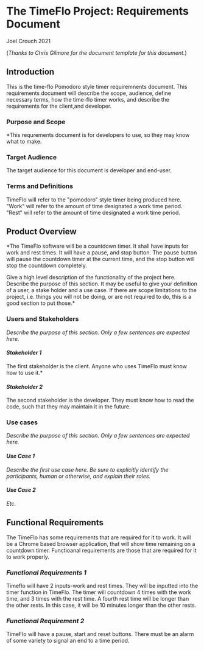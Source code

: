 # The TimeFlo Project: Requirements Document
Joel Crouch 2021

(*Thanks to Chris Gilmore for the document template for this
document.*)

## Introduction

This is the time-flo Pomodoro style timer requiremnents document.  This requirements document will describe the scope, audience, define necessary terms, how the time-flo timer works, and describe the requirements for the client,and developer.

### Purpose and Scope

*This requrements document is for developers to use, so they may know  what to make.

### Target Audience

The target audience for this document is developer and end-user.

### Terms and Definitions

TimeFlo will refer to the "pomodoro" style timer being produced here.
"Work" will refer to the amount of time designated a work time period.
"Rest" will refer to the amount of time designated a work time period.



## Product Overview

*The TimeFlo software will be a countdown timer.  It shall have inputs for work and rest times.
It will have a pause, and stop button.  The pause button will pause the countdown timer at the current
time, and the stop button will stop the countdown completely.

Give a high level description of the functionality of the project here.
Describe the purpose of this section. It may be useful to give your
definition of a user, a stake holder and a use case. If there are scope
limitations to the project, i.e. things you will not be doing, or are
not required to do, this is a good section to put those.*

### Users and Stakeholders

*Describe the purpose of this section. Only a few sentences are expected
here.*

#### *Stakeholder 1*

The first stakeholder is the client.  Anyone who uses TimeFlo must know how to use it.*

#### *Stakeholder 2*

The second stakeholder is the developer.  They must know how to read the code, such that they may maintain it in the future.

### Use cases

*Describe the purpose of this section. Only a few sentences are expected
here.*

#### *Use Case 1*

*Describe the first use case here. Be sure to explicitly identify the
participants, human or otherwise, and explain their roles.*

#### *Use Case 2*

*Etc.*

## Functional Requirements

The TimeFlo has some requirements that are required for it to work.
It will be a Chrome based browser application, that will show time remaining 
on a countdown timer.  Functioanal requirements are those that are required for it
to work properly.


### *Functional Requirements 1*

Timeflo will have 2 inputs-work and rest times. They will be 
inputted into the timer function in TimeFlo. The timer will countdown 4 times
with the work time, and 3 times with the rest time.  A fourth rest time will be longer 
than the other rests.  In this case, it will be 10 minutes longer than the other rests.


### *Functional Requirement 2*

TimeFlo will have a pause, start and reset buttons.  There must be an alarm of some variety to signal 
an end to a time period.




